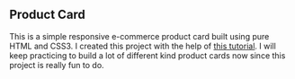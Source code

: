 ## Product Card

This is a simple responsive e-commerce product card built using pure HTML and CSS3. I created this project with the help of [this tutorial](https://www.youtube.com/watch?v=CnjmIfIUdB4). I will keep practicing to build a lot of different kind product cards now since this project is really fun to do. 